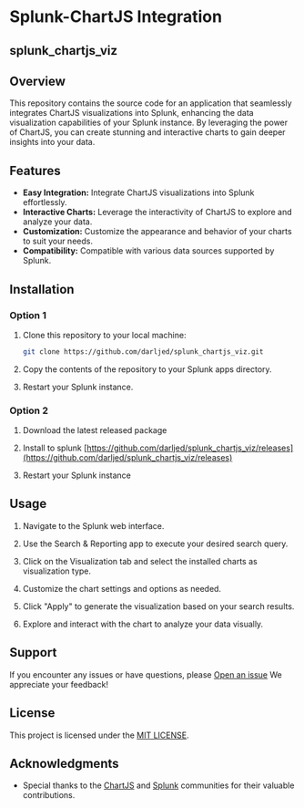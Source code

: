 # Splunk-ChartJS Integration

## splunk_chartjs_viz

## Overview

This repository contains the source code for an application that seamlessly integrates ChartJS visualizations into Splunk, enhancing the data visualization capabilities of your Splunk instance. By leveraging the power of ChartJS, you can create stunning and interactive charts to gain deeper insights into your data.

## Features

- **Easy Integration:** Integrate ChartJS visualizations into Splunk effortlessly.
- **Interactive Charts:** Leverage the interactivity of ChartJS to explore and analyze your data.
- **Customization:** Customize the appearance and behavior of your charts to suit your needs.
- **Compatibility:** Compatible with various data sources supported by Splunk.

## Installation

### Option 1
1. Clone this repository to your local machine:

    ```bash
    git clone https://github.com/darljed/splunk_chartjs_viz.git
    ```

2. Copy the contents of the repository to your Splunk apps directory.

3. Restart your Splunk instance.

### Option 2
1. Download the latest released package

2. Install to splunk [https://github.com/darljed/splunk_chartjs_viz/releases](https://github.com/darljed/splunk_chartjs_viz/releases)

3. Restart your Splunk instance
   
## Usage

1. Navigate to the Splunk web interface.

2. Use the Search & Reporting app to execute your desired search query.

3. Click on the Visualization tab and select the installed charts as visualization type.

4. Customize the chart settings and options as needed.

5. Click "Apply" to generate the visualization based on your search results.

6. Explore and interact with the chart to analyze your data visually.

## Support

If you encounter any issues or have questions, please [Open an issue](https://github.com/darljed/splunk_chartjs_viz/issues) We appreciate your feedback!

## License

This project is licensed under the [MIT LICENSE](https://github.com/darljed/splunk_chartjs_viz/blob/master/LICENSE).

## Acknowledgments

- Special thanks to the [ChartJS](https://www.chartjs.org/) and [Splunk](https://www.splunk.com/) communities for their valuable contributions.
